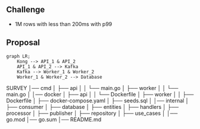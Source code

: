 ## Challenge

- 1M rows with less than 200ms with p99

## Proposal

```mermaid
graph LR;
    Kong --> API_1 & API_2
    API_1 & API_2 --> Kafka
    Kafka --> Worker_1 & Worker_2
    Worker_1 & Worker_2 --> Database
```



SURVEY
│── cmd
│   ├── api
│   │   └── main.go
│   ├── worker
│   │   └── main.go
│
│── docker
│   ├── api
│   │   └── Dockerfile
│   ├── worker
│   │   ├── Dockerfile
│   ├── docker-compose.yaml
│   ├── seeds.sql
│
│── internal
│   ├── consumer
│   ├── database
│   ├── entities
│   ├── handlers
│   ├── processor
│   ├── publisher
│   ├── repository
│   ├── use_cases
│
│── go.mod
│── go.sum
│── README.md